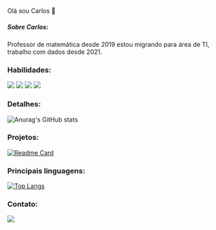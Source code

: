 Olá sou Carlos 👋

##### Sobre Carlos:
Professor de matemática desde 2019 estou migrando para área de TI, trabalho com dados desde 2021.

### Habilidades:

<img src="https://img.shields.io/badge/MySQL-005C84?style=for-the-badge&logo=mysql&logoColor=white" /> <img src="https://img.shields.io/badge/MongoDB-4EA94B?style=for-the-badge&logo=mongodb&logoColor=white" /> <img src="https://img.shields.io/badge/Python-FFD43B?style=for-the-badge&logo=python&logoColor=blue" /> <img src="https://img.shields.io/badge/Microsoft_Excel-217346?style=for-the-badge&logo=microsoft-excel&logoColor=white" />


### Detalhes:
![Anurag's GitHub stats](https://github-readme-stats.vercel.app/api?username=carlos-eschholz&show_icons=true&theme=dracula)


### Projetos:
[![Readme Card](https://github-readme-stats.vercel.app/api/pin/?username=carlos-eschholz&repo=da-streaming)](https://github.com/carlos-eschholz/da-streaming)

### Principais linguagens:
[![Top Langs](https://github-readme-stats.vercel.app/api/top-langs/?username=carlos-eschholz)](https://github.com/carlos-eschholz/github-readme-stats)

### Contato:
[<img src="https://img.shields.io/badge/LinkedIn-0077B5?style=for-the-badge&logo=linkedin&logoColor=white" />](https://www.linkedin.com/in/carlos-eschholz-881841123/)
